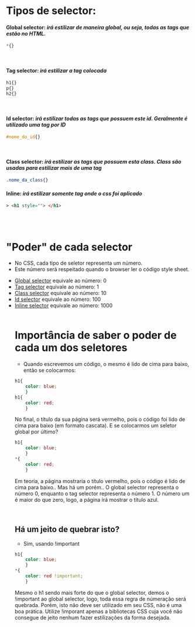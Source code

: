 <span id="seletores">

# Tipos de selector:  

#### __Global selector:__ _irá estilizar de maneira global, ou seja, todas as tags que estão no HTML._
```css
*{} 
```
</br>

#### __Tag selector:__ _irá estilizar a tag colocada_
```css
h1{} 
p{} 
h2{}  
```

</br>

#### __Id selector:__ _irá estilizar todas as tags que possuem este id. Geralmente é utilizado uma tag por ID_
```css
#nome_do_id{} 
```
</br>
</span>

#### __Class selector:__ _irá estilizar as tags que possuem esta class. Class são usadas para estilizar mais de uma tag_
```css
.nome_da_class{} 
```

#### __Inline:__ _irá estilizar somente tag onde o css foi aplicado_
```html
> <h1 style=""> </h1>
```


</br>
</br>

# "Poder" de cada selector
- No CSS, cada tipo de seletor representa um número. 
- Este número será respeitado quando o browser ler o código style sheet.
<ul type="square">
<li><a href="#seletores">Global selector</a>  equivale ao número: 0  </li>
<li><a href="#seletores">Tag selector</a>  equivale ao número: 1  </li>
<li><a href="#seletores">Class selector</a>  equivale ao número: 10  </li>
<li><a href="#seletores">Id selector</a>  equivale ao número: 100  </li>
<li><a href="#seletores">Inline selector</a>  equivale ao número: 1000 </li>
</ol>

</br> 

# Importância de saber o poder de cada um dos seletores
* Quando escrevemos um código, o mesmo é lido de cima para baixo, então se colocarmos: 
```css
h1{
    color: blue; 
    }
h1{
    color: red; 
    }
```

No final, o título da sua página será vermelho, pois o código foi lido de cima para baixo (em formato cascata).
E se colocarmos um seletor global por último?  
```css
h1{
    color: blue;
    }
*{
    color: red;
    }
```
Em teoria, a página mostraria o título vermelho, pois o código é lido de cima para baixo.. Mas há um porém..
O global selector representa o número 0, enquanto o tag selector representa o número 1.
O número um é maior do que zero, logo, a página irá mostrar o título azul. 

</br>

## Há um jeito de quebrar isto? 
* Sim, usando !important 
```css
h1{
    color: blue;
    }
*{
    color: red !important; 
    }
```

Mesmo o h1 sendo mais forte do que o global selector, demos o !important ao global selector, logo, 
toda essa regra de númeração será quebrada. 
Porém, isto não deve ser utilizado em seu CSS, não é uma boa prática.
Utilize !imporant apenas a bibliotecas CSS cuja você não consegue de jeito nenhum fazer estilizações da forma desejada.